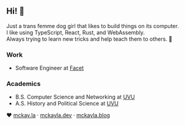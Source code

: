 ## Hi! 🌷

Just a trans femme dog girl that likes to build things on its computer.  
I like using TypeScript, React, Rust, and WebAssembly.  
Always trying to learn new tricks and help teach them to others. 🐶

### Work

-   Software Engineer at [Facet][work]

### Academics

-   B.S. Computer Science and Networking at [UVU][uvu]
-   A.S. History and Political Science at [UVU][uvu]

&hearts; [mckay.la][portfolio] &middot; [mckayla.dev][dev] &middot; [mckayla.blog][blog]

[portfolio]: https://mckay.la "Portfolio"
[dev]: https://mckayla.dev "Whatever I feel like"
[blog]: https://mckayla.blog "A blog maybe"
[uvu]: https://uvu.edu "Utah Valley University"
[work]: https://facet.ai "Facet"
